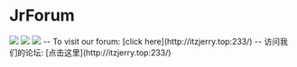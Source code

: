 # JrForum
<img src="https://img.shields.io/badge/Status-dev-yellow">
<img src="https://img.shields.io/badge/Version-1.1.6-blue">
<img src="https://img.shields.io/badge/Node_Version-14.15.3-blue?style=flat&logo=Node.js">
--
To visit our forum: [click here](http://itzjerry.top:233/)
--
访问我们的论坛: [点击这里](http://itzjerry.top:233/)